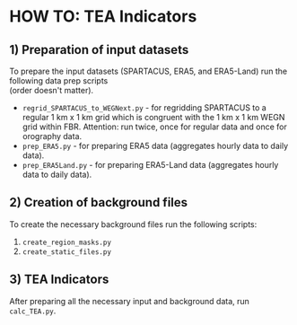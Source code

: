 # HOW TO: TEA Indicators

## 1) Preparation of input datasets
To prepare the input datasets (SPARTACUS, ERA5, and ERA5-Land) run the following data prep scripts  
(order doesn't matter).

- `regrid_SPARTACUS_to_WEGNext.py` - for regridding SPARTACUS to a regular 1 km x 1 km grid which is 
congruent with the 1 km x 1 km WEGN grid within FBR. Attention: run twice, once for regular data 
and once for orography data.
- `prep_ERA5.py` - for preparing ERA5 data (aggregates hourly data to daily data).
- `prep_ERA5Land.py` - for preparing ERA5-Land data (aggregates hourly data to daily data).

## 2) Creation of background files
To create the necessary background files run the following scripts:
1. `create_region_masks.py`
2. `create_static_files.py`

## 3) TEA Indicators
After preparing all the necessary input and background data, run `calc_TEA.py`.